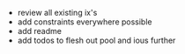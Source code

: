 * review all existing ix's
* add constraints everywhere possible
* add readme
* add todos to flesh out pool and ious further